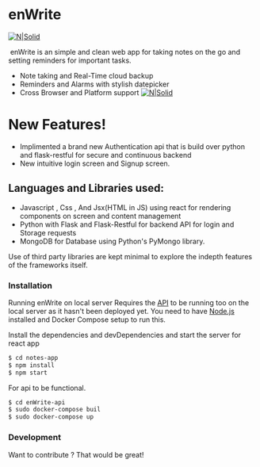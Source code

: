 # enWrite

[![N|Solid](https://res.cloudinary.com/dvmsk482x/image/upload/v1594390496/git_icon_1_lktwla.png)](https://srvraj311.github.io)

[![]()]()
enWrite is an simple and clean web app for taking notes on the go and setting reminders for important tasks.

- Note taking and Real-Time cloud backup
- Reminders and Alarms with stylish datepicker
- Cross Browser and Platform support
  [![N|Solid](https://res.cloudinary.com/dvmsk482x/image/upload/v1597972380/Screenshot_from_2020-08-21_06-42-38_ucwtyx.png)]()

# New Features!

- Implimented a brand new Authentication api that is build over python and flask-restful for secure and continuous backend
- New intuitive login screen and Signup screen.

## Languages and Libraries used:

- Javascript , Css , And Jsx(HTML in JS) using react for rendering components on screen and content management
- Python with Flask and Flask-Restful for backend API for login and Storage requests
- MongoDB for Database using Python's PyMongo library.

Use of third party libraries are kept minimal to explore the indepth features of the frameworks itself.

### Installation

Running enWrite on local server Requires the [API](https://github.com/srvraj311/enWrite-Authentication-api) to be running too on the local server as it hasn't been deployed yet.
You need to have [Node.js](https://nodejs.org/) installed and Docker Compose setup to run this.

Install the dependencies and devDependencies and start the server for react app

```sh
$ cd notes-app
$ npm install
$ npm start
```

For api to be functional.

```sh
$ cd enWrite-api
$ sudo docker-compose buil
$ sudo docker-compose up
```

### Development

Want to contribute ? That would be great!

